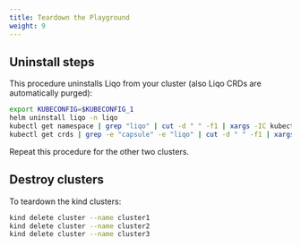 ```yaml
---
title: Teardown the Playground
weight: 9
---
```


## Uninstall steps

This procedure uninstalls Liqo from your cluster (also Liqo CRDs are automatically purged):

```bash
export KUBECONFIG=$KUBECONFIG_1
helm uninstall liqo -n liqo
kubectl get namespace | grep "liqo" | cut -d " " -f1 | xargs -IC kubectl delete namespace C
kubectl get crds | grep -e "capsule" -e "liqo" | cut -d " " -f1 | xargs -IC kubectl delete crd C
```

Repeat this procedure for the other two clusters.

## Destroy clusters

To teardown the kind clusters:

```bash
kind delete cluster --name cluster1
kind delete cluster --name cluster2
kind delete cluster --name cluster3
```

